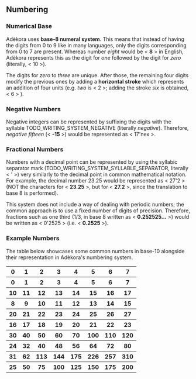 ## Numbering

### Numerical Base

Adèkora uses **base-8 numeral system**. This means that instead of having the digits from 0 to 9 like in many languages, only the digits corresponding from 0 to 7 are present. Whereas number *eight* would be < **8** > in English, Adèkora represents this as the digit for *one* followed by the digit for *zero* (literally, < <wm>10</wm> >).

The digits for *zero* to *three* are unique. After those, the remaining four digits modify the previous ones by adding a **horizontal stroke** which represents an addition of four units (e.g. *two* is < <wm>2</wm> >; adding the stroke *six* is obtained, < <wm>6</wm> > ).

### Negative Numbers

Negative integers can be represented by suffixing the digits with the syllable TODO_WRITING_SYSTEM_NEGATIVE (literally *negative*). Therefore, *negative fifteen* (< **-15** >) would be represented as < <wm>17'nex</wm> >.

### Fractional Numbers

Numbers with a decimal point can be represented by using the syllabic separator mark (TODO_WRITING_SYSTEM_SYLLABLE_SEPARATOR, literally < <wm>'</wm> >) very similarly to the decimal point in common mathematical notation. For example, the decimal number 23.25 would be represented as < <wm>27'2</wm> >  (NOT the characters for < **23.25** >, but for < **27.2** >, since the translation to base 8 is performed).

This system does not include a way of dealing with periodic numbers; the common approach is to use a fixed number of digits of precision. Therefore, fractions such as one third (1/3, in base 8 written as < **0.252525...** >) would be written as < <wm>0'2525</wm> > (i.e. < **0.2525** >). 

### Example Numbers

The table below showcases some common numbers in base-10 alongside their representation in Adèkora's numbering system.

<table class="writing-numbering-example-table">
	<tr>
		<th><wxl>0</wxl></th>
		<th><wxl>1</wxl></th>
		<th><wxl>2</wxl></th>
		<th><wxl>3</wxl></th>
		<th><wxl>4</wxl></th>
		<th><wxl>5</wxl></th>
		<th><wxl>6</wxl></th>
		<th><wxl>7</wxl></th>
	</tr>
	<tr>
		<th><x>0</x></th>
		<th><x>1</x></th>
		<th><x>2</x></th>
		<th><x>3</x></th>
		<th><x>4</x></th>
		<th><x>5</x></th>
		<th><x>6</x></th>
		<th><x>7</x></th>
	</tr>
	<tr>
		<th><wxl>10</wxl></th>
		<th><wxl>11</wxl></th>
		<th><wxl>12</wxl></th>
		<th><wxl>13</wxl></th>
		<th><wxl>14</wxl></th>
		<th><wxl>15</wxl></th>
		<th><wxl>16</wxl></th>
		<th><wxl>17</wxl></th>
	</tr>
	<tr>
		<th><x>8</x></th>
		<th><x>9</x></th>
		<th><x>10</x></th>
		<th><x>11</x></th>
		<th><x>12</x></th>
		<th><x>13</x></th>
		<th><x>14</x></th>
		<th><x>15</x></th>
	</tr>
	<tr>
		<th><wxl>20</wxl></th>
		<th><wxl>21</wxl></th>
		<th><wxl>22</wxl></th>
		<th><wxl>23</wxl></th>
		<th><wxl>24</wxl></th>
		<th><wxl>25</wxl></th>
		<th><wxl>26</wxl></th>
		<th><wxl>27</wxl></th>
	</tr>
	<tr>
		<th><x>16</x></th>
		<th><x>17</x></th>
		<th><x>18</x></th>
		<th><x>19</x></th>
		<th><x>20</x></th>
		<th><x>21</x></th>
		<th><x>22</x></th>
		<th><x>23</x></th>
	</tr>
	<tr>
		<th><wxl>30</wxl></th>
		<th><wxl>40</wxl></th>
		<th><wxl>50</wxl></th>
		<th><wxl>60</wxl></th>
		<th><wxl>70</wxl></th>
		<th><wxl>100</wxl></th>
		<th><wxl>110</wxl></th>
		<th><wxl>120</wxl></th>
	</tr>
	<tr>
		<th><x>24</x></th>
		<th><x>32</x></th>
		<th><x>40</x></th>
		<th><x>48</x></th>
		<th><x>56</x></th>
		<th><x>64</x></th>
		<th><x>72</x></th>
		<th><x>80</x></th>
	</tr>
	<tr>
		<th><wxl>31</wxl></th>
		<th><wxl>62</wxl></th>
		<th><wxl>113</wxl></th>
		<th><wxl>144</wxl></th>
		<th><wxl>175</wxl></th>
		<th><wxl>226</wxl></th>
		<th><wxl>257</wxl></th>
		<th><wxl>310</wxl></th>
	</tr>
	<tr>
		<th><x>25</x></th>
		<th><x>50</x></th>
		<th><x>75</x></th>
		<th><x>100</x></th>
		<th><x>125</x></th>
		<th><x>150</x></th>
		<th><x>175</x></th>
		<th><x>200</x></th>
	</tr>
</table>